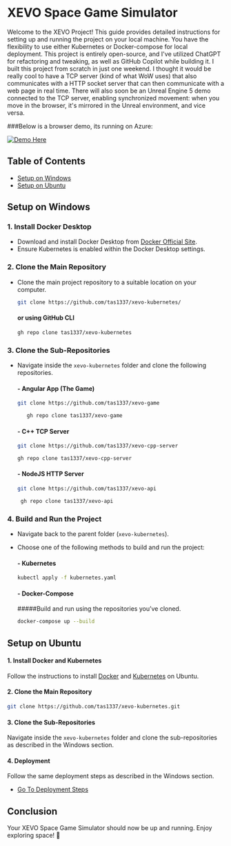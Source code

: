 # XEVO Space Game Simulator

Welcome to the XEVO Project! This guide provides detailed instructions for setting up and running the project on your local machine. You have the flexibility to use either Kubernetes or Docker-compose for local deployment. This project is entirely open-source, and I've utilized ChatGPT for refactoring and tweaking, as well as GitHub Copilot while building it. I built this project from scratch in just one weekend. I thought it would be really cool to have a TCP server (kind of what WoW uses) that also communicates with a HTTP socket server that can then communicate with a web page in real time. There will also soon be an Unreal Engine 5 demo connected to the TCP server, enabling synchronized movement: when you move in the browser, it's mirrored in the Unreal environment, and vice versa.

###Below is a browser demo, its running on Azure:

<a href="https://xevo.space" target="_blank">
    <img src="https://img.shields.io/badge/-Demo%20Here-blue?style=for-the-badge" alt="Demo Here">
</a>

## Table of Contents
- [Setup on Windows](#setup-on-windows)
- [Setup on Ubuntu](#setup-on-ubuntu)

## Setup on Windows 

### 1. **Install Docker Desktop**
   - Download and install Docker Desktop from [Docker Official Site](https://www.docker.com/products/docker-desktop).
   - Ensure Kubernetes is enabled within the Docker Desktop settings.

### 2. **Clone the Main Repository**
   - Clone the main project repository to a suitable location on your computer.
     ```bash
     git clone https://github.com/tas1337/xevo-kubernetes/
     ```
     #### or using GitHub CLI
     ```bash
     gh repo clone tas1337/xevo-kubernetes
     ```
   
### 3. **Clone the Sub-Repositories**
   - Navigate inside the `xevo-kubernetes` folder and clone the following repositories.

     #### - **Angular App (The Game)**
       ```bash
       git clone https://github.com/tas1337/xevo-game
        ```
        ```bash
           gh repo clone tas1337/xevo-game
        ```
     
     #### - **C++ TCP Server**
       ```bash
       git clone https://github.com/tas1337/xevo-cpp-server
       ```
       ```bash
       gh repo clone tas1337/xevo-cpp-server
       ```
       
     #### - **NodeJS HTTP Server**
       ```bash
       git clone https://github.com/tas1337/xevo-api
       ```
      ```bash
       gh repo clone tas1337/xevo-api
       ```
   
### 4. **Build and Run the Project**
   - Navigate back to the parent folder (`xevo-kubernetes`).
   - Choose one of the following methods to build and run the project:
   
     #### - **Kubernetes**
       ```bash
       kubectl apply -f kubernetes.yaml
       ```
     #### - **Docker-Compose**
     #####Build and run using the repositories you’ve cloned.
     ```bash
     docker-compose up --build
     ```

## Setup on Ubuntu 

#### 1. **Install Docker and Kubernetes**
   Follow the instructions to install [Docker](https://docs.docker.com/engine/install/ubuntu/) and [Kubernetes](https://kubernetes.io/docs/setup/production-environment/tools/kubeadm/install-kubeadm/) on Ubuntu.

#### 2. **Clone the Main Repository**
   ```bash
   git clone https://github.com/tas1337/xevo-kubernetes.git
   ```
#### 3. **Clone the Sub-Repositories**
   Navigate inside the `xevo-kubernetes` folder and clone the sub-repositories as described in the Windows section.

#### 4. **Deployment**
   Follow the same deployment steps as described in the Windows section.
   - [Go To Deployment Steps](#4-build-and-run-the-project)


## Conclusion
Your XEVO Space Game Simulator should now be up and running. Enjoy exploring space! 🚀

